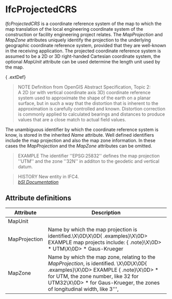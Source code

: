 IfcProjectedCRS
===============
_IfcProjectedCRS_ is a coordinate reference system of the map to which the map
translation of the local engineering coordinate system of the construction or
facility engineering project relates. The _MapProjection_ and _MapZone_
attributes uniquely identify the projection to the underlying geographic
coordinate reference system, provided that they are well-known in the
receiving application. The projected coordinate reference system is assumed to
be a 2D or 3D right-handed Cartesian coordinate system, the optional _MapUnit_
attribute can be used determine the length unit used by the map.  
  
{ .extDef}  
> NOTE  Definition from OpenGIS Abstract Specification, Topic 2:  
> A 2D (or with vertical coordinate axis 3D) coordinate reference system used
> to approximate the shape of the earth on a planar surface, but in such a way
> that the distortion that is inherent to the approximation is carefully
> controlled and known. Distortion correction is commonly applied to
> calculated bearings and distances to produce values that are a close match
> to actual field values.  
  
The unambiguous identifier by which the coordinate reference system is know,
is stored in the inherited _Name_ attribute. Well defined identifiers include
the map projection and also the map zone information. In these cases the
_MapProjection_ and the _MapZone_ attributes can be omitted.  
  
> EXAMPLE  The identifier ''EPSG:25832'' defines the map projection ''UTM''
> and the zone ''32N'' in additon to the geodetic and vertical datum.  
  
> HISTORY  New entity in IFC4.  
[ _bSI
Documentation_](https://standards.buildingsmart.org/IFC/DEV/IFC4_2/FINAL/HTML/schema/ifcrepresentationresource/lexical/ifcprojectedcrs.htm)


Attribute definitions
---------------------
| Attribute     | Description                                                                                                                                                                                                                                          |
|---------------|------------------------------------------------------------------------------------------------------------------------------------------------------------------------------------------------------------------------------------------------------|
| MapUnit       |                                                                                                                                                                                                                                                      |
| MapProjection | Name by which the map projection is identified.\X\0D\X\0D{ .examples}\X\0D> EXAMPLE  map projects include: { .note}\X\0D> * UTM\X\0D> * Gaus-Krueger                                                                                                 |
| MapZone       | Name by which the map zone, relating to the _MapProjection_, is identified. \X\0D\X\0D{ .examples}\X\0D> EXAMPLE  { .note}\X\0D> * for UTM, the zone number, like 32 for UTM32\X\0D> * for Gaus-Krueger, the zones of longitudinal width, like 3''', |

